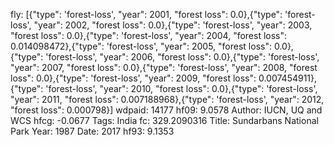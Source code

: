 fly: [{"type": 'forest-loss', "year": 2001, "forest loss": 0.0},{"type": 'forest-loss', "year": 2002, "forest loss": 0.0},{"type": 'forest-loss', "year": 2003, "forest loss": 0.0},{"type": 'forest-loss', "year": 2004, "forest loss": 0.014098472},{"type": 'forest-loss', "year": 2005, "forest loss": 0.0},{"type": 'forest-loss', "year": 2006, "forest loss": 0.0},{"type": 'forest-loss', "year": 2007, "forest loss": 0.0},{"type": 'forest-loss', "year": 2008, "forest loss": 0.0},{"type": 'forest-loss', "year": 2009, "forest loss": 0.007454911},{"type": 'forest-loss', "year": 2010, "forest loss": 0.0},{"type": 'forest-loss', "year": 2011, "forest loss": 0.007188968},{"type": 'forest-loss', "year": 2012, "forest loss": 0.000798}]
wdpaid: 14177
hf09: 9.0578
Author: IUCN, UQ and WCS
hfcg: -0.0677
Tags: India
fc: 329.2090316
Title: Sundarbans National Park
Year: 1987
Date: 2017
hf93: 9.1353
